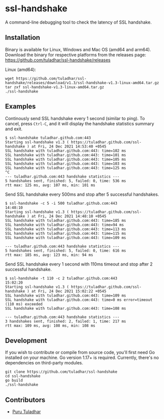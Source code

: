 # ssl-handshake
A command-line debugging tool to check the latency of SSL handshake.

## Installation
Binary is available for Linux, Windows and Mac OS (amd64 and arm64). Download the binary for respective platforms from the releases page: https://github.com/tuladhar/ssl-handshake/releases

Linux (amd64):
```
wget https://github.com/tuladhar/ssl-handshake/releases/download/v1.3/ssl-handshake-v1.3-linux-amd64.tar.gz
tar zxf ssl-handshake-v1.3-linux-amd64.tar.gz
./ssl-handshake
```

## Examples

Continously send SSL handshake every 1 second (similar to ping). To cancel, press `Ctrl-C`, and it will display the handshake statistics summary and exit.
```
$ ssl-handshake tuladhar.github.com:443
Starting ssl-handshake v1.3 ( https://tuladhar.github.com/ssl-handshake ) at Fri, 24 Dec 2021 14:53:40 +0545
SSL handshake with tuladhar.github.com:443: time=102 ms
SSL handshake with tuladhar.github.com:443: time=101 ms
SSL handshake with tuladhar.github.com:443: time=105 ms
SSL handshake with tuladhar.github.com:443: time=103 ms
SSL handshake with tuladhar.github.com:443: time=125 ms
^C
--- tuladhar.github.com:443 handshake statistics ---
5 handshakes sent, finished: 5, failed: 0, time: 536 ms
rtt max: 125 ms, avg: 107 ms, min: 101 ms
```

Send SSL handshake every 500ms and stop after 5 successful handshakes. 
```
$ ssl-handshake -c 5 -i 500 tuladhar.github.com:443                           14:48:10
Starting ssl-handshake v1.3 ( https://tuladhar.github.com/ssl-handshake ) at Fri, 24 Dec 2021 14:48:10 +0545
SSL handshake with tuladhar.github.com:443: time=185 ms
SSL handshake with tuladhar.github.com:443: time=94 ms
SSL handshake with tuladhar.github.com:443: time=113 ms
SSL handshake with tuladhar.github.com:443: time=115 ms
SSL handshake with tuladhar.github.com:443: time=109 ms

--- tuladhar.github.com:443 handshake statistics ---
5 handshakes sent, finished: 5, failed: 0, time: 616 ms
rtt max: 185 ms, avg: 123 ms, min: 94 ms
```

Send SSL handshake every 1 second with 110ms timeout and stop after 2 successful handshake.
```
$ ssl-handshake -t 110 -c 2 tuladhar.github.com:443                                                                15:02:20
Starting ssl-handshake v1.3 ( https://tuladhar.github.com/ssl-handshake ) at Fri, 24 Dec 2021 15:02:22 +0545
SSL handshake with tuladhar.github.com:443: time=109 ms
SSL handshake with tuladhar.github.com:443: time=0 ms error=timeout (110 ms) exceeded
SSL handshake with tuladhar.github.com:443: time=108 ms

--- tuladhar.github.com:443 handshake statistics ---
3 handshakes sent, finished: 2, failed: 1, time: 217 ms
rtt max: 109 ms, avg: 108 ms, min: 108 ms
```

## Development

If you wish to contribute or compile from source code, you'll first need Go installed on your machine. Go version 1.17+ is required. Currently, there's no dependencies on third-party modules. 

```
git clone https://github.com/tuladhar/ssl-handshake
cd ssl-handshake 
go build
./ssl-handshake
```

## Contributors
- [Puru Tuladhar](https://tuladhar.github.io)